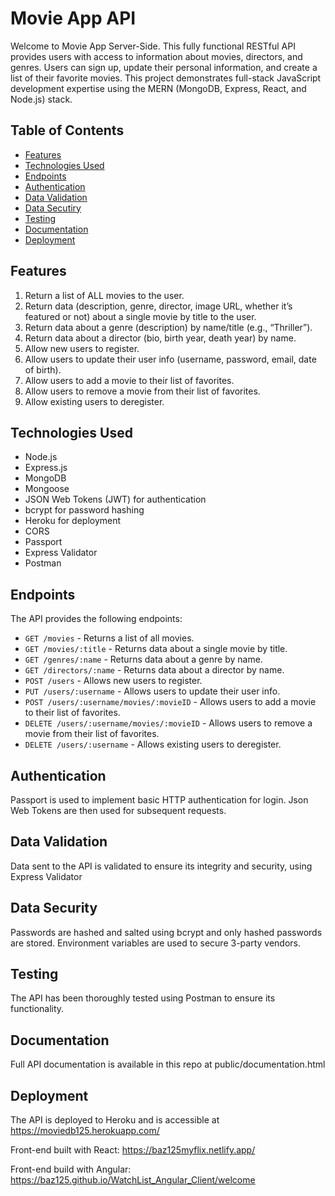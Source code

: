 # Movie App API

Welcome to Movie App Server-Side. This fully functional RESTful API provides users with access to information about movies, directors, and genres. Users can sign up, update their personal information, and create a list of their favorite movies. This project demonstrates full-stack JavaScript development expertise using the MERN (MongoDB, Express, React, and Node.js) stack.

## Table of Contents

- [Features](#features)
- [Technologies Used](#technologies-used)
- [Endpoints](#endpoints)
- [Authentication](#authentication)
- [Data Validation](#data-validation)
- [Data Secutiry](#data-security)
- [Testing](#testing)
- [Documentation](#documentation)
- [Deployment](#deployment)

## Features

1. Return a list of ALL movies to the user.
2. Return data (description, genre, director, image URL, whether it’s featured or not) about a single movie by title to the user.
3. Return data about a genre (description) by name/title (e.g., “Thriller”).
4. Return data about a director (bio, birth year, death year) by name.
5. Allow new users to register.
6. Allow users to update their user info (username, password, email, date of birth).
7. Allow users to add a movie to their list of favorites.
8. Allow users to remove a movie from their list of favorites.
9. Allow existing users to deregister.

## Technologies Used

- Node.js
- Express.js
- MongoDB
- Mongoose
- JSON Web Tokens (JWT) for authentication
- bcrypt for password hashing
- Heroku for deployment
- CORS
- Passport
- Express Validator
- Postman

## Endpoints

The API provides the following endpoints:

- `GET /movies` - Returns a list of all movies.
- `GET /movies/:title` - Returns data about a single movie by title.
- `GET /genres/:name` - Returns data about a genre by name.
- `GET /directors/:name` - Returns data about a director by name.
- `POST /users` - Allows new users to register.
- `PUT /users/:username` - Allows users to update their user info.
- `POST /users/:username/movies/:movieID` - Allows users to add a movie to their list of favorites.
- `DELETE /users/:username/movies/:movieID` - Allows users to remove a movie from their list of favorites.
- `DELETE /users/:username` - Allows existing users to deregister.

## Authentication

Passport is used to implement basic HTTP authentication for login. Json Web Tokens are then used for subsequent requests.

## Data Validation

Data sent to the API is validated to ensure its integrity and security, using Express Validator

## Data Security

Passwords are hashed and salted using bcrypt and only hashed passwords are stored.
Environment variables are used to secure 3-party vendors.

## Testing

The API has been thoroughly tested using Postman to ensure its functionality.

## Documentation

Full API documentation is available in this repo at public/documentation.html

## Deployment

The API is deployed to Heroku and is accessible at https://moviedb125.herokuapp.com/

Front-end built with React: https://baz125myflix.netlify.app/

Front-end build with Angular: https://baz125.github.io/WatchList_Angular_Client/welcome


